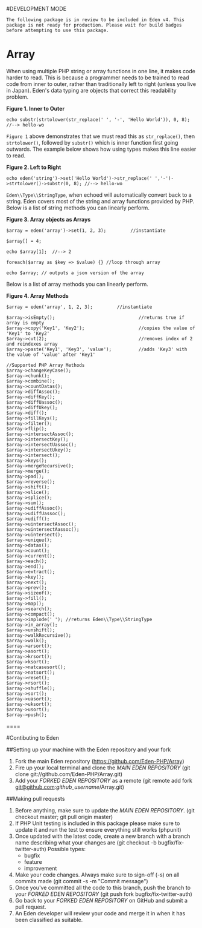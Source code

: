 #DEVELOPMENT MODE

```
The following package is in review to be included in Eden v4. This package is not ready for production. Please wait for build badges before attempting to use this package.
```

# Array

When using multiple PHP string or array functions in one line, it makes code harder to read. This is because a programmer needs to be trained to read code from inner to outer, rather than traditionally left to right (unless you live in Japan). Eden's data typing are objects that correct this readability problem.

**Figure 1. Inner to Outer**

	echo substr(strtolower(str_replace(' ', '-', 'Hello World')), 0, 8); //--> hello-wo

`Figure 1` above demonstrates that we must read this as `str_replace()`, then `strtolower()`, followed by `substr()` which is inner function first going outwards. The example below shows how using types makes this line easier to read.

**Figure 2. Left to Right**

	echo eden('string')->set('Hello World')->str_replace(' ','-')->strtolower()->substr(0, 8); //--> hello-wo

`Eden\\Type\\StringType`, when echoed will automatically convert back to a string. Eden covers most of the string and array functions provided by PHP. Below is a list of string methods you can linearly perform.

**Figure 3. Array objects as Arrays**

	$array = eden('array')->set(1, 2, 3);         //instantiate
	 
	$array[] = 4;
	 
	echo $array[1];  //--> 2
	 
	foreach($array as $key => $value) {} //loop through array
	 
	echo $array; // outputs a json version of the array

Below is a list of array methods you can linearly perform.

**Figure 4. Array Methods**

	$array = eden('array', 1, 2, 3);         //instantiate
	 
	$array->isEmpty();                               //returns true if array is empty
	$array->copy('Key1', 'Key2');                    //copies the value of 'Key1' to 'Key2'
	$array->cut(2);                                  //removes index of 2 and reindexes array
	$array->paste('Key1', 'Key3', 'value');          //adds 'Key3' with the value of 'value' after 'Key1'
	 
	//Supported PHP Array Methods
	$array->changeKeyCase();
	$array->chunk();
	$array->combine();
	$array->countDatas();
	$array->diffAssoc();
	$array->diffKey();
	$array->diffUassoc();
	$array->diffUkey();
	$array->diff();
	$array->fillKeys();
	$array->filter();
	$array->flip();
	$array->intersectAssoc();
	$array->intersectKey();
	$array->intersectUassoc();
	$array->intersectUkey();
	$array->intersect();
	$array->keys();
	$array->mergeRecursive();
	$array->merge();
	$array->pad();
	$array->reverse();
	$array->shift();
	$array->slice();
	$array->splice();
	$array->sum();
	$array->udiffAssoc();
	$array->udiffUassoc();
	$array->udiff();
	$array->uintersectAssoc();
	$array->uintersectAassoc();
	$array->uintersect();
	$array->unique();
	$array->datas();
	$array->count();
	$array->current();
	$array->each();
	$array->end();
	$array->extract();
	$array->key();
	$array->next();
	$array->prev();
	$array->sizeof();
	$array->fill();
	$array->map();
	$array->search();
	$array->compact();
	$array->implode(' '); //returns Eden\\Type\\StringType
	$array->in_array();
	$array->unshift();
	$array->walkRecursive();
	$array->walk();
	$array->arsort();
	$array->asort();
	$array->krsort();
	$array->ksort();
	$array->natcasesort();
	$array->natsort();
	$array->reset();
	$array->rsort();
	$array->shuffle();
	$array->sort();
	$array->uasort();
	$array->uksort();
	$array->usort();
	$array->push();

====

#Contibuting to Eden

##Setting up your machine with the Eden repository and your fork

1. Fork the main Eden repository (https://github.com/Eden-PHP/Array)
2. Fire up your local terminal and clone the *MAIN EDEN REPOSITORY* (git clone git://github.com/Eden-PHP/Array.git)
3. Add your *FORKED EDEN REPOSITORY* as a remote (git remote add fork git@github.com:*github_username*/Array.git)

##Making pull requests

1. Before anything, make sure to update the *MAIN EDEN REPOSITORY*. (git checkout master; git pull origin master)
2. If PHP Unit testing is included in this package please make sure to update it and run the test to ensure everything still works (phpunit)
3. Once updated with the latest code, create a new branch with a branch name describing what your changes are (git checkout -b bugfix/fix-twitter-auth)
    Possible types:
    - bugfix
    - feature
    - improvement
4. Make your code changes. Always make sure to sign-off (-s) on all commits made (git commit -s -m "Commit message")
5. Once you've committed all the code to this branch, push the branch to your *FORKED EDEN REPOSITORY* (git push fork bugfix/fix-twitter-auth)
6. Go back to your *FORKED EDEN REPOSITORY* on GitHub and submit a pull request.
7. An Eden developer will review your code and merge it in when it has been classified as suitable.